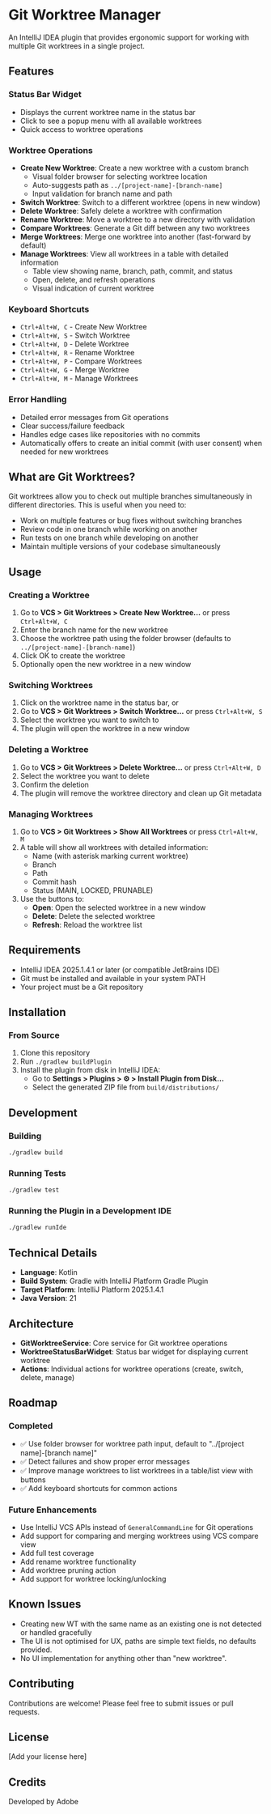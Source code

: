 # Git Worktree Manager

An IntelliJ IDEA plugin that provides ergonomic support for working with multiple Git worktrees in a single project.

## Features

### Status Bar Widget
- Displays the current worktree name in the status bar
- Click to see a popup menu with all available worktrees
- Quick access to worktree operations

### Worktree Operations
- **Create New Worktree**: Create a new worktree with a custom branch
  - Visual folder browser for selecting worktree location
  - Auto-suggests path as `../[project-name]-[branch-name]`
  - Input validation for branch name and path
- **Switch Worktree**: Switch to a different worktree (opens in new window)
- **Delete Worktree**: Safely delete a worktree with confirmation
- **Rename Worktree**: Move a worktree to a new directory with validation
- **Compare Worktrees**: Generate a Git diff between any two worktrees
- **Merge Worktrees**: Merge one worktree into another (fast-forward by default)
- **Manage Worktrees**: View all worktrees in a table with detailed information
  - Table view showing name, branch, path, commit, and status
  - Open, delete, and refresh operations
  - Visual indication of current worktree

### Keyboard Shortcuts
- `Ctrl+Alt+W, C` - Create New Worktree
- `Ctrl+Alt+W, S` - Switch Worktree
- `Ctrl+Alt+W, D` - Delete Worktree
- `Ctrl+Alt+W, R` - Rename Worktree
- `Ctrl+Alt+W, P` - Compare Worktrees
- `Ctrl+Alt+W, G` - Merge Worktree
- `Ctrl+Alt+W, M` - Manage Worktrees

### Error Handling
- Detailed error messages from Git operations
- Clear success/failure feedback
- Handles edge cases like repositories with no commits
- Automatically offers to create an initial commit (with user consent) when needed for new worktrees

## What are Git Worktrees?

Git worktrees allow you to check out multiple branches simultaneously in different directories. This is useful when you need to:
- Work on multiple features or bug fixes without switching branches
- Review code in one branch while working on another
- Run tests on one branch while developing on another
- Maintain multiple versions of your codebase simultaneously

## Usage

### Creating a Worktree
1. Go to **VCS > Git Worktrees > Create New Worktree...** or press `Ctrl+Alt+W, C`
2. Enter the branch name for the new worktree
3. Choose the worktree path using the folder browser (defaults to `../[project-name]-[branch-name]`)
4. Click OK to create the worktree
5. Optionally open the new worktree in a new window

### Switching Worktrees
1. Click on the worktree name in the status bar, or
2. Go to **VCS > Git Worktrees > Switch Worktree...** or press `Ctrl+Alt+W, S`
3. Select the worktree you want to switch to
4. The plugin will open the worktree in a new window

### Deleting a Worktree
1. Go to **VCS > Git Worktrees > Delete Worktree...** or press `Ctrl+Alt+W, D`
2. Select the worktree you want to delete
3. Confirm the deletion
4. The plugin will remove the worktree directory and clean up Git metadata

### Managing Worktrees
1. Go to **VCS > Git Worktrees > Show All Worktrees** or press `Ctrl+Alt+W, M`
2. A table will show all worktrees with detailed information:
   - Name (with asterisk marking current worktree)
   - Branch
   - Path
   - Commit hash
   - Status (MAIN, LOCKED, PRUNABLE)
3. Use the buttons to:
   - **Open**: Open the selected worktree in a new window
   - **Delete**: Delete the selected worktree
   - **Refresh**: Reload the worktree list

## Requirements

- IntelliJ IDEA 2025.1.4.1 or later (or compatible JetBrains IDE)
- Git must be installed and available in your system PATH
- Your project must be a Git repository

## Installation

### From Source
1. Clone this repository
2. Run `./gradlew buildPlugin`
3. Install the plugin from disk in IntelliJ IDEA:
   - Go to **Settings > Plugins > ⚙️ > Install Plugin from Disk...**
   - Select the generated ZIP file from `build/distributions/`

## Development

### Building
```bash
./gradlew build
```

### Running Tests
```bash
./gradlew test
```

### Running the Plugin in a Development IDE
```bash
./gradlew runIde
```

## Technical Details

- **Language**: Kotlin
- **Build System**: Gradle with IntelliJ Platform Gradle Plugin
- **Target Platform**: IntelliJ Platform 2025.1.4.1
- **Java Version**: 21

## Architecture

- **GitWorktreeService**: Core service for Git worktree operations
- **WorktreeStatusBarWidget**: Status bar widget for displaying current worktree
- **Actions**: Individual actions for worktree operations (create, switch, delete, manage)

## Roadmap

### Completed
- ✅ Use folder browser for worktree path input, default to "../[project name]-[branch name]"
- ✅ Detect failures and show proper error messages
- ✅ Improve manage worktrees to list worktrees in a table/list view with buttons
- ✅ Add keyboard shortcuts for common actions

### Future Enhancements
- Use IntelliJ VCS APIs instead of `GeneralCommandLine` for Git operations
- Add support for comparing and merging worktrees using VCS compare view
- Add full test coverage
- Add rename worktree functionality
- Add worktree pruning action
- Add support for worktree locking/unlocking

## Known Issues
- Creating new WT with the same name as an existing one is not detected or handled gracefully
- The UI is not optimised for UX, paths are simple text fields, no defaults provided. 
- No UI implementation for anything other than "new worktree".

## Contributing

Contributions are welcome! Please feel free to submit issues or pull requests.

## License

[Add your license here]

## Credits

Developed by Adobe

